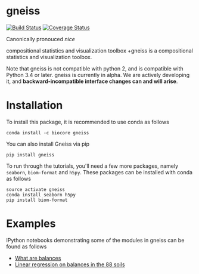 # gneiss

[![Build Status](https://travis-ci.org/biocore/gneiss.png?branch=master)](https://travis-ci.org/biocore/gneiss)
[![Coverage Status](https://coveralls.io/repos/biocore/gneiss/badge.svg)](https://coveralls.io/r/biocore/gneiss)

Canonically pronouced *nice*


 compositional statistics and visualization toolbox
+gneiss is a compositional statistics and visualization toolbox.  
 
Note that gneiss is not compatible with python 2, and is compatible with Python 3.4 or later.
gneiss is currently in alpha.  We are actively developing it, and __backward-incompatible interface changes can and will arise__.

# Installation

To install this package, it is recommended to use conda as follows

```
conda install -c biocore gneiss
```

You can also install Gneiss via pip

```
pip install gneiss
```

To run through the tutorials, you'll need a few more packages, namely `seaborn`, `biom-format` and `h5py`.
These packages can be installed with conda as follows
```
source activate gneiss
conda install seaborn h5py
pip install biom-format
```

# Examples

IPython notebooks demonstrating some of the modules in gneiss can be found as follows

* [What are balances](https://github.com/biocore/gneiss/blob/master/ipynb/balance_trees.ipynb)
* [Linear regression on balances in the 88 soils](https://github.com/biocore/gneiss/blob/master/ipynb/88soils.ipynb)

